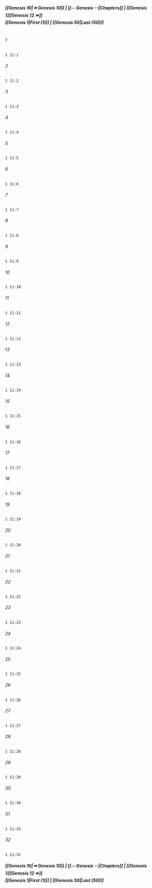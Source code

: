 
##### **[[Genesis 10|⏪ Genesis 10]] | [[-- Genesis --|Chapters]] | [[Genesis 12|Genesis 12 ⏩]]**<br>**[[Genesis 1|First (1)]] | [[Genesis 50|Last (50)]]**<br><br>

###### 1
``` verse
1 11:1
```
###### 2
``` verse
1 11:2
```
###### 3
``` verse
1 11:3
```
###### 4
``` verse
1 11:4
```
###### 5
``` verse
1 11:5
```
###### 6
``` verse
1 11:6
```
###### 7
``` verse
1 11:7
```
###### 8
``` verse
1 11:8
```
###### 9
``` verse
1 11:9
```
###### 10
``` verse
1 11:10
```
###### 11
``` verse
1 11:11
```
###### 12
``` verse
1 11:12
```
###### 13
``` verse
1 11:13
```
###### 14
``` verse
1 11:14
```
###### 15
``` verse
1 11:15
```
###### 16
``` verse
1 11:16
```
###### 17
``` verse
1 11:17
```
###### 18
``` verse
1 11:18
```
###### 19
``` verse
1 11:19
```
###### 20
``` verse
1 11:20
```
###### 21
``` verse
1 11:21
```
###### 22
``` verse
1 11:22
```
###### 23
``` verse
1 11:23
```
###### 24
``` verse
1 11:24
```
###### 25
``` verse
1 11:25
```
###### 26
``` verse
1 11:26
```
###### 27
``` verse
1 11:27
```
###### 28
``` verse
1 11:28
```
###### 29
``` verse
1 11:29
```
###### 30
``` verse
1 11:30
```
###### 31
``` verse
1 11:31
```
###### 32
``` verse
1 11:32
```

##### **[[Genesis 10|⏪ Genesis 10]] | [[-- Genesis --|Chapters]] | [[Genesis 12|Genesis 12 ⏩]]**<br>**[[Genesis 1|First (1)]] | [[Genesis 50|Last (50)]]**
